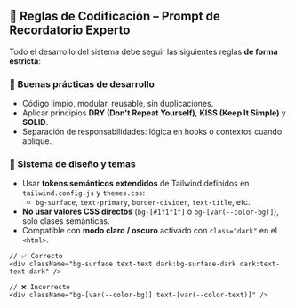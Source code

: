 ## 🧠 Reglas de Codificación – Prompt de Recordatorio Experto

Todo el desarrollo del sistema debe seguir las siguientes reglas **de forma estricta**:

### 🔧 Buenas prácticas de desarrollo

- Código limpio, modular, reusable, sin duplicaciones.
- Aplicar principios **DRY (Don't Repeat Yourself)**, **KISS (Keep It Simple)** y **SOLID**.
- Separación de responsabilidades: lógica en hooks o contextos cuando aplique.

### 🎨 Sistema de diseño y temas

- Usar **tokens semánticos extendidos** de Tailwind definidos en `tailwind.config.js` y `themes.css`:
  - `bg-surface`, `text-primary`, `border-divider`, `text-title`, etc.
- **No usar valores CSS directos** (`bg-[#1f1f1f]` o `bg-[var(--color-bg)]`), solo clases semánticas.
- Compatible con **modo claro / oscuro** activado con `class="dark"` en el `<html>`.

```tsx
// ✅ Correcto
<div className="bg-surface text-text dark:bg-surface-dark dark:text-text-dark" />

// ❌ Incorrecto
<div className="bg-[var(--color-bg)] text-[var(--color-text)]" />
```
